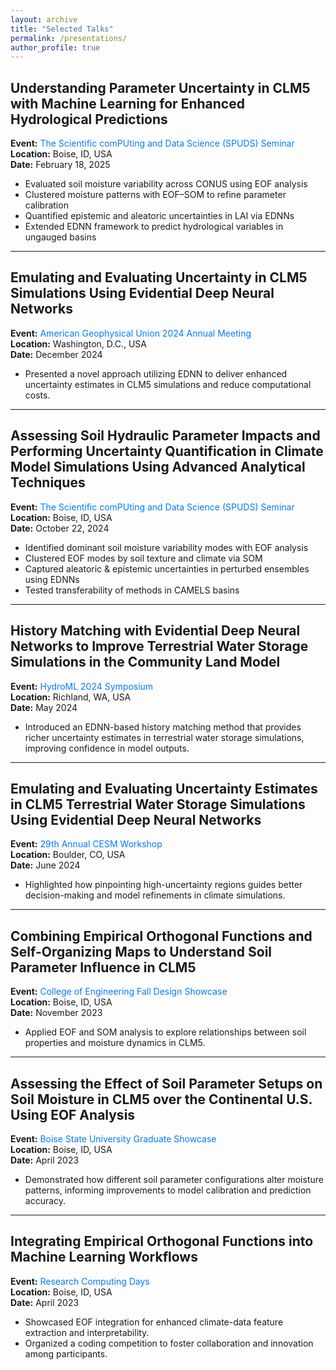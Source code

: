 ```yaml
---
layout: archive
title: "Selected Talks"
permalink: /presentations/
author_profile: true
---
```


## Understanding Parameter Uncertainty in CLM5 with Machine Learning for Enhanced Hydrological Predictions  
**Event:** <a href="https://sites.google.com/boisestate.edu/spuds/home#h.j6w9uj5xhnh"
   style="display:inline-block;
          color:#007bff;
          text-decoration:none;
          margin-right:1rem;">
  The Scientific comPUting and Data Science (SPUDS) Seminar
</a>    
**Location:** Boise, ID, USA    
**Date:** February 18, 2025  

- Evaluated soil moisture variability across CONUS using EOF analysis 
- Clustered moisture patterns with EOF–SOM to refine parameter calibration  
- Quantified epistemic and aleatoric uncertainties in LAI via EDNNs  
- Extended EDNN framework to predict hydrological variables in ungauged basins
  
---
## Emulating and Evaluating Uncertainty in CLM5 Simulations Using Evidential Deep Neural Networks  
**Event:** <a href="https://www.agu.org/annual-meeting-2024"
   style="display:inline-block;
          color:#007bff;
          text-decoration:none;
          margin-right:1rem;">
  American Geophysical Union 2024 Annual Meeting
</a>      
**Location:** Washington, D.C., USA    
**Date:** December 2024  

- Presented a novel approach utilizing EDNN to deliver enhanced uncertainty estimates in CLM5 simulations and reduce computational costs.
  
---
## Assessing Soil Hydraulic Parameter Impacts and Performing Uncertainty Quantification in Climate Model Simulations Using Advanced Analytical Techniques  
**Event:** <a href="https://sites.google.com/boisestate.edu/spuds/home#h.wst0qqe51wrf"
   style="display:inline-block;
          color:#007bff;
          text-decoration:none;
          margin-right:1rem;">
  The Scientific comPUting and Data Science (SPUDS) Seminar
</a>     
**Location:** Boise, ID, USA     
**Date:** October 22, 2024  

- Identified dominant soil moisture variability modes with EOF analysis  
- Clustered EOF modes by soil texture and climate via SOM  
- Captured aleatoric & epistemic uncertainties in perturbed ensembles using EDNNs  
- Tested transferability of methods in CAMELS basins
  
---
## History Matching with Evidential Deep Neural Networks to Improve Terrestrial Water Storage Simulations in the Community Land Model  
**Event:** <a href="https://www.pnnl.gov/events/hydroml-2024-symposium"
   style="display:inline-block;
          color:#007bff;
          text-decoration:none;
          margin-right:1rem;">
  HydroML 2024 Symposium
</a>       
**Location:** Richland, WA, USA   
**Date:** May 2024  

- Introduced an EDNN-based history matching method that provides richer uncertainty estimates in terrestrial water storage simulations, improving confidence in model outputs.

---
## Emulating and Evaluating Uncertainty Estimates in CLM5 Terrestrial Water Storage Simulations Using Evidential Deep Neural Networks  
**Event:** <a href="https://www.cesm.ucar.edu/events/351/agenda"
   style="display:inline-block;
          color:#007bff;
          text-decoration:none;
          margin-right:1rem;">
  29th Annual CESM Workshop
</a>   
**Location:** Boulder, CO, USA     
**Date:** June 2024  

- Highlighted how pinpointing high-uncertainty regions guides better decision-making and model refinements in climate simulations.

---
## Combining Empirical Orthogonal Functions and Self-Organizing Maps to Understand Soil Parameter Influence in CLM5   
**Event:** <a href="https://www.boisestate.edu/coen/news-events/annual-design-showcase/"
   style="display:inline-block;
          color:#007bff;
          text-decoration:none;
          margin-right:1rem;"> 
  College of Engineering Fall Design Showcase
</a>    
**Location:** Boise, ID, USA    
**Date:** November 2023  

- Applied EOF and SOM analysis to explore relationships between soil properties and moisture dynamics in CLM5.

---
## Assessing the Effect of Soil Parameter Setups on Soil Moisture in CLM5 over the Continental U.S. Using EOF Analysis  
**Event:** <a href="https://www.boisestate.edu/graduatecollege/showcase/"
   style="display:inline-block;
          color:#007bff;
          text-decoration:none;
          margin-right:1rem;"> 
  Boise State University Graduate Showcase
</a>      
**Location:** Boise, ID, USA     
**Date:** April 2023  

- Demonstrated how different soil parameter configurations alter moisture patterns, informing improvements to model calibration and prediction accuracy.

---
## Integrating Empirical Orthogonal Functions into Machine Learning Workflows  
**Event:** <a href="https://www.boisestate.edu/rcs/research-computing-day/"
   style="display:inline-block;
          color:#007bff;
          text-decoration:none;
          margin-right:1rem;"> 
  Research Computing Days
</a>     
**Location:** Boise, ID, USA      
**Date:** April 2023  

- Showcased EOF integration for enhanced climate-data feature extraction and interpretability.  
- Organized a coding competition to foster collaboration and innovation among participants.

